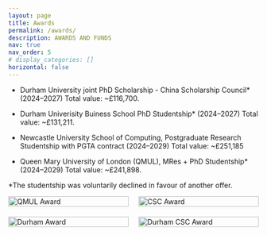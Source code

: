```yaml
---
layout: page
title: Awards
permalink: /awards/
description: AWARDS AND FUNDS
nav: true
nav_order: 5
# display_categories: []
horizontal: false
---
```


- Durham University joint PhD Scholarship - China Scholarship Council* (2024–2027) Total value: ~£116,700.
  
- Durham Univerisity Buiness School PhD Studentship* (2024–2027) Total value: ~£131,211. 

- Newcastle University School of Computing, Postgraduate Research Studentship with PGTA contract (2024–2029) Total value: ~£251,185

- Queen Mary University of London (QMUL), MRes + PhD Studentship* (2024–2029) Total value: ~£241,898.

*The studentship was voluntarily declined in favour of another offer.


<div style="display: grid; grid-template-columns: repeat(2, 1fr); gap: 20px; justify-items: center;">
  <img src="{{ '/assets/img/awards/award_qmul.jpg' | relative_url }}" alt="QMUL Award" style="width:100%; max-width:250px; height:auto;"/>
  <img src="{{ '/assets/img/awards/award_csc.jpg' | relative_url }}" alt="CSC Award" style="width:100%; max-width:250px; height:auto;"/>
  <img src="{{ '/assets/img/awards/durham.jpg' | relative_url }}" alt="Durham Award" style="width:100%; max-width:250px; height:auto;"/>
  <img src="{{ '/assets/img/awards/durhamcsc.jpg' | relative_url }}" alt="Durham CSC Award" style="width:100%; max-width:250px; height:auto;"/>
</div>


